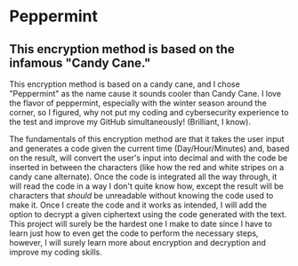 # Peppermint
This encryption method is based on the infamous "Candy Cane."
---
This encryption method is based on a candy cane, and I chose "Peppermint" as the name cause it sounds cooler than Candy Cane. I love the flavor of peppermint, especially with the winter season around the corner, so I figured, why not put my coding and cybersecurity experience to the test and improve my GitHub simultaneously! (Brilliant, I know).

The fundamentals of this encryption method are that it takes the user input and generates a code given the current time (Day/Hour/Minutes) and, based on the result, will convert the user's input into decimal and with the code be inserted in between the characters (like how the red and white stripes on a candy cane alternate). Once the code is integrated all the way through, it will read the code in a way I don't quite know how, except the result will be characters that *should* be unreadable without knowing the code used to make it. Once I create the code and it works as intended, I will add the option to decrypt a given ciphertext using the code generated with the text. This project will surely be the hardest one I make to date since I have to learn just how to even get the code to perform the necessary steps, however, I will surely learn more about encryption and decryption and improve my coding skills. 
